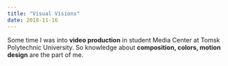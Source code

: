 ```yaml
---
title: "Visual Visions"
date: 2018-11-16
---
```


Some time I was into **video production** in student Media Center at Tomsk Polytechnic University. So knowledge about **composition, colors, motion design** are the part of me.